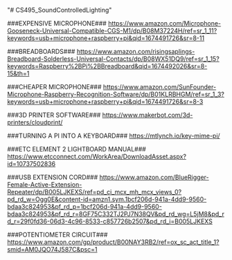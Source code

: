 "# CS495_SoundControlledLighting" 

###EXPENSIVE MICROPHONE###
https://www.amazon.com/Microphone-Gooseneck-Universal-Compatible-CGS-M1/dp/B08M37224H/ref=sr_1_11?keywords=usb+microphone+raspberry+pi&qid=1674491726&sr=8-11

###BREADBOARDS###
https://www.amazon.com/risingsaplings-Breadboard-Solderless-Universal-Contacts/dp/B08WX51DQ9/ref=sr_1_15?keywords=Raspberry%2BPi%2BBreadboard&qid=1674492026&sr=8-15&th=1

###CHEAPER MICROPHONE###
https://www.amazon.com/SunFounder-Microphone-Raspberry-Recognition-Software/dp/B01KLRBHGM/ref=sr_1_3?keywords=usb+microphone+raspberry+pi&qid=1674491726&sr=8-3

###3D PRINTER SOFTWARE###
https://www.makerbot.com/3d-printers/cloudprint/

###TURNING A PI INTO A KEYBOARD###
https://mtlynch.io/key-mime-pi/

###ETC ELEMENT 2 LIGHTBOARD MANUAL###
https://www.etcconnect.com/WorkArea/DownloadAsset.aspx?id=10737502836

###USB EXTENSION CORD###
https://www.amazon.com/BlueRigger-Female-Active-Extension-Repeater/dp/B005LJKEXS/ref=pd_ci_mcx_mh_mcx_views_0?pd_rd_w=Ogg0E&content-id=amzn1.sym.1bcf206d-941a-4dd9-9560-bdaa3c824953&pf_rd_p=1bcf206d-941a-4dd9-9560-bdaa3c824953&pf_rd_r=8GF75C332TJ2PJ7N38QV&pd_rd_wg=L5jM8&pd_rd_r=29f0fd36-06d3-4c96-8533-c857726b2507&pd_rd_i=B005LJKEXS

###POTENTIOMETER CIRCUIT###
https://www.amazon.com/gp/product/B00NAY3RB2/ref=ox_sc_act_title_1?smid=AM0JQO74J587C&psc=1
